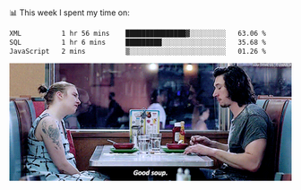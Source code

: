 📊 This week I spent my time on:
<!--START_SECTION:waka-->
```text
XML          1 hr 56 mins    ███████████████▓░░░░░░░░░   63.06 % 
SQL          1 hr 6 mins     █████████░░░░░░░░░░░░░░░░   35.68 % 
JavaScript   2 mins          ▒░░░░░░░░░░░░░░░░░░░░░░░░   01.26 % 
```
<!--END_SECTION:waka-->


![](goodSoup.gif)
